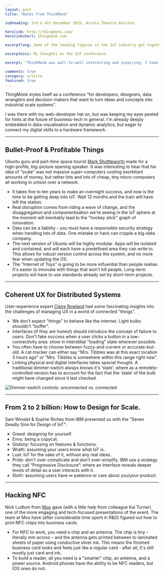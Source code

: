 ```yaml
---
layout: post
title: "Notes from ThinkMonk"

subheading: 3rd & 4th December 2015, Arcola Theatre Dalston.

herolink: http://thingmonk.com/
herolinkshort: thingmonk.com

excerptlong: Some of the leading figures in the IoT industry got together to talk shop. Here's what I thought of it all.

excerptmini: My thoughts on the IoT conference.

excerpt: "ThinkMonk was wall-to-wall interesting and inspiring. I took lots of notes, but naturally focused on the areas that interested me most, and was often too busy trying to take it all in to write anything down..."

comments: true
category: article
featured: true
---
```


ThingMonk styles itself as a conference “for developers, designers, data wranglers and decision-makers that want to turn ideas and concepts into industrial scale systems”.

I was there with my web-developer hat on, but was keeping my eyes peeled for hints at the future of business-tech in general. I'm already deeply embedded in data-visualisation and dynamic analytics, but eager to connect my digital skills to a hardware framework.

---

## Bullet-Proof & Profitable Things

Ubuntu guru and part-time space tourist [Mark Shuttleworth](http://canonical.com/) made for a high-profile, big-picture opening speaker. It was interesting to hear that his idea of "scale" was not massive super-computers costing exorbitant amounts of money, but rather lots and lots of cheap, tiny micro-computers all working in unison over a network.

* It takes five to ten years to make an overnight success, and *now* is the time to be getting deep into IoT. Wait 12 months and the train will have left the station.
* Real disruption comes from riding a wave of change, and the disaggregation and componentisation we're seeing in the IoT sphere at the moment will inevitably lead to the "hockey stick" graph of innovation.
* Data can be a liability - you must have a responsible security strategy when handling lots of data. One mistake or hack can cripple a big-data company.
* The next version of Ubuntu will be highly modular. Apps will be isolated and contained, and will each have a predefined area they can write to. This allows for robust version control across the system, and no more fear when updating the OS.
* The “Internet of Toys” is going to be more influential than people realise. It's easier to innovate with things that won't kill people. Long-term projects will have to use standards already set by short-term projects.

---

## Coherent UX for Distributed Systems

User-experience expert [Claire Rowland](http://www.designingconnectedproducts.com/) had some fascinating insights into the challenges of managing UX in a world of connected "things".

* We don't expect "things" to behave like the internet. Light bulbs shouldn't "buffer".
* Interfaces (if they are honest) should introduce the concept of failure to users. Don't fake success when a user clicks a button in a low-connectivity area: show in interstitial "loading" state wherever possible.
* You often have to choose between fuzzy-and-current or accurate-but-old. A cat-tracker can either say "Mrs. Tibbles was at this exact location 3 hours ago" or "Mrs. Tibbles is someehere within this range right now".
* Linking physical and digital interfaces takes special thought. A traditional dimmer-switch always knows it's ‘state’, where as a remotely-controlled version has to account for the fact that the ‘state’ of the bulb might have changed since it last checked.

![Dimmer-switch controls: unconnected vs. connected](/)

---

## From 2 to 2 billion: How to Design for Scale.

Sam Winslet & Sophie Riches from IBM presented us with the "Seven Deadly Sins for Design of IoT":

* Greed: designing for yourself.
* Envy: being a copycat.
* Glutony: focusing on features & functions.
* Wrath: assuming your users know what IoT is.
* Lust: IoT for the sake of it, without any real ideas.
* Pride: don't over-complicate and don't over-simplify. IBM use a strategy they call “Progressive Disclosure”: where an interface reveals deeper levels of detail as a user interacts with it.
* Sloth: assuming users have ∞ patience or care about you/your product.

---

## Hacking NFC

Nick Ludlum from [Moo](http://moo.com/) gave (with a little help from colleague Kai Turner) one of the more engaging and tech-focused presentations of the event. The team at Moo have (after considerable time spent in R&D) figured out how to print NFC chips into business cards.

* For NFC to work, you need a chip and an antenna. The chip is tiny – literally mm across – and the antenna gets printed between to laminated sheets of paper using conductive silver ink. This means the finished business card looks and feels just like a regular card - after all, it's still mostly just card and ink.
* To build a reader, all you need is a "smarter" chip, an antenna, and a power source. Android phones have the ability to be NFC readers, but IOS ones do not.









